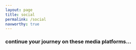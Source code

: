 ```yaml
---
layout: page
title: social
permalink: /social
navworthy: true
---
```

<h3>continue your journey on these media platforms...</h3>
